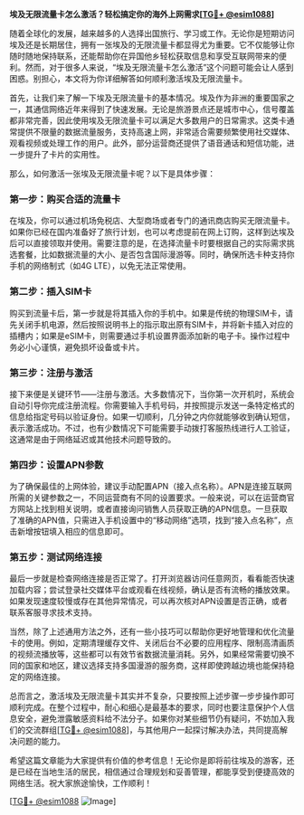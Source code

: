 **埃及无限流量卡怎么激活？轻松搞定你的海外上网需求[[TG💪+ @esim1088](https://t.me/s/esim1088)]**

随着全球化的发展，越来越多的人选择出国旅行、学习或工作。无论你是短期访问埃及还是长期居住，拥有一张埃及的无限流量卡都显得尤为重要。它不仅能够让你随时随地保持联系，还能帮助你在异国他乡轻松获取信息和享受互联网带来的便利。然而，对于很多人来说，“埃及无限流量卡怎么激活”这个问题可能会让人感到困惑。别担心，本文将为你详细解答如何顺利激活埃及无限流量卡。

首先，让我们来了解一下埃及无限流量卡的基本情况。埃及作为非洲的重要国家之一，其通信网络近年来得到了快速发展。无论是旅游景点还是城市中心，信号覆盖都非常完善，因此使用埃及无限流量卡可以满足大多数用户的日常需求。这类卡通常提供不限量的数据流量服务，支持高速上网，非常适合需要频繁使用社交媒体、观看视频或处理工作的用户。此外，部分运营商还提供了语音通话和短信功能，进一步提升了卡片的实用性。

那么，如何激活一张埃及无限流量卡呢？以下是具体步骤：

### 第一步：购买合适的流量卡
在埃及，你可以通过机场免税店、大型商场或者专门的通讯商店购买无限流量卡。如果你已经在国内准备好了旅行计划，也可以考虑提前在网上订购，这样到达埃及后可以直接领取并使用。需要注意的是，在选择流量卡时要根据自己的实际需求挑选套餐，比如数据流量的大小、是否包含国际漫游等。同时，确保所选卡种支持你手机的网络制式（如4G LTE），以免无法正常使用。

### 第二步：插入SIM卡
购买到流量卡后，第一步就是将其插入你的手机中。如果是传统的物理SIM卡，请先关闭手机电源，然后按照说明书上的指示取出原有SIM卡，并将新卡插入对应的插槽内；如果是eSIM卡，则需要通过手机设置界面添加新的电子卡。操作过程中务必小心谨慎，避免损坏设备或卡片。

### 第三步：注册与激活
接下来便是关键环节——注册与激活。大多数情况下，当你第一次开机时，系统会自动引导你完成注册流程。你需要输入手机号码，并按照提示发送一条特定格式的信息给指定号码以验证身份。如果一切顺利，几分钟之内你就能够收到确认短信，表示激活成功。不过，也有少数情况下可能需要手动拨打客服热线进行人工验证，这通常是由于网络延迟或其他技术问题导致的。

### 第四步：设置APN参数
为了确保最佳的上网体验，建议手动配置APN（接入点名称）。APN是连接互联网所需的关键参数之一，不同运营商有不同的设置要求。一般来说，可以在运营商官方网站上找到相关说明，或者直接询问销售人员获取正确的APN信息。一旦获取了准确的APN值，只需进入手机设置中的“移动网络”选项，找到“接入点名称”，点击新增按钮填入相应的信息即可。

### 第五步：测试网络连接
最后一步就是检查网络连接是否正常了。打开浏览器访问任意网页，看看能否快速加载内容；尝试登录社交媒体平台或观看在线视频，确认是否有流畅的播放效果。如果发现速度较慢或存在其他异常情况，可以再次核对APN设置是否正确，或者联系客服寻求技术支持。

当然，除了上述通用方法之外，还有一些小技巧可以帮助你更好地管理和优化流量卡的使用。例如，定期清理缓存文件、关闭后台不必要的应用程序、限制高清画质的视频流播放等，这些都可以有效节省数据流量消耗。另外，如果经常需要切换不同的国家和地区，建议选择支持多国漫游的服务商，这样即使跨越边境也能保持稳定的网络连接。

总而言之，激活埃及无限流量卡其实并不复杂，只要按照上述步骤一步步操作即可顺利完成。在整个过程中，耐心和细心是最基本的要求，同时也要注意保护个人信息安全，避免泄露敏感资料给不法分子。如果你对某些细节仍有疑问，不妨加入我们的交流群组[[TG💪+ @esim1088](https://t.me/s/esim1088)]，与其他用户一起探讨解决办法，共同提高解决问题的能力。

希望这篇文章能为大家提供有价值的参考信息！无论你是即将前往埃及的游客，还是已经在当地生活的居民，相信通过合理规划和妥善管理，都能享受到便捷高效的网络生活。祝大家旅途愉快，工作顺利！

[[TG💪+ @esim1088](https://t.me/s/esim1088) ![Image](https://i.postimg.cc/4NQfJmqS/Snipaste-2025-05-13-00-14-12.png)]